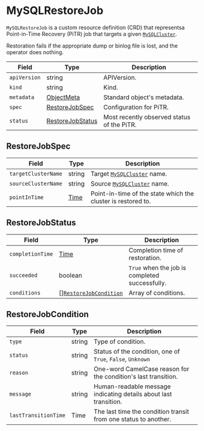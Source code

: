 MySQLRestoreJob
===============

`MySQLRestoreJob` is a custom resource definition (CRD) that representsa Point-in-Time Recovery (PiTR)
job that targets a given [`MySQLCluster`](crd_mysql_cluster.md).

Restoration fails if the appropriate dump or binlog file is lost, and the operator does nothing.

| Field        | Type                                  | Description                                |
| ------------ | ------------------------------------- | ------------------------------------------ |
| `apiVersion` | string                                | APIVersion.                                |
| `kind`       | string                                | Kind.                                      |
| `metadata`   | [ObjectMeta]                          | Standard object's metadata.                |
| `spec`       | [RestoreJobSpec](#RestoreJobSpec)     | Configuration for PiTR.                    |
| `status`     | [RestoreJobStatus](#RestoreJobStatus) | Most recently observed status of the PiTR. |

RestoreJobSpec
--------------

| Field               | Type   | Description                                                  |
| ------------------- | ------ | ------------------------------------------------------------ |
| `targetClusterName` | string | Target [`MySQLCluster`](crd_mysql_cluster.md) name.          |
| `sourceClusterName` | string | Source [`MySQLCluster`](crd_mysql_cluster.md) name.          |
| `pointInTime`       | [Time] | Point-in-time of the state which the cluster is restored to. |

RestoreJobStatus
----------------

| Field            | Type                                            | Description                                    |
| ---------------- | ----------------------------------------------- | ---------------------------------------------- |
| `completionTime` | [Time]                                          | Completion time of restoration.                |
| `succeeded`      | boolean                                         | `True` when the job is completed successfully. |
| `conditions`     | [][`RestoreJobCondition`](#RestoreJobCondition) | Array of conditions.                           |

RestoreJobCondition
--------------------

| Field                | Type   | Description                                                      |
| -------------------- | ------ | ---------------------------------------------------------------- |
| `type`               | string | Type of condition.                                               |
| `status`             | string | Status of the condition, one of `True`, `False`, `Unknown`       |
| `reason`             | string | One-word CamelCase reason for the condition's last transition.   |
| `message`            | string | Human-readable message indicating details about last transition. |
| `lastTransitionTime` | Time   | The last time the condition transit from one status to another.  |

[ObjectMeta]: https://kubernetes.io/docs/reference/generated/kubernetes-api/v1.17/#objectmeta-v1-meta
[Time]: https://kubernetes.io/docs/reference/generated/kubernetes-api/v1.17/#time-v1-meta
